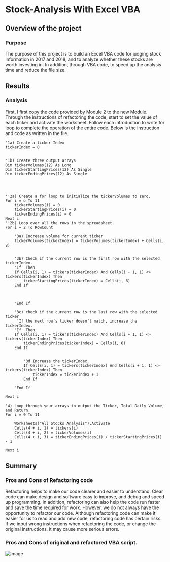 # Stock-Analysis With Excel VBA
## Overview of the project
### Purpose
The purpose of this project is to build an Excel VBA code for judging stock information in 2017 and 2018, and to analyze whether these stocks are worth investing in. In addition, through VBA code, to speed up the analysis time and reduce the file size.
## Results
### Analysis
First, I first copy the code provided by Module 2 to the new Module. Through the instructions of refactoring the code, start to set the value of each ticker and activate the worksheet. Follow each introduction to write for loop to complete the operation of the entire code. Below is the instruction and code as written in the file.

    '1a) Create a ticker Index
    tickerIndex = 0
    

    '1b) Create three output arrays
    Dim tickerVolumes(12) As Long
    Dim tickerStartingPrices(12) As Single
    Dim tickerEndingPrices(12) As Single
    
    
    
    
    ''2a) Create a for loop to initialize the tickerVolumes to zero.
    For i = o To 11
        tickerVolumes(i) = 0
        tickerStartingPrices(i) = 0
        tickerEndingPrices(i) = 0
    Next i
    ''2b) Loop over all the rows in the spreadsheet.
    For i = 2 To RowCount
    
        '3a) Increase volume for current ticker
        tickerVolumes(tickerIndex) = tickerVolumes(tickerIndex) + Cells(i, 8)
        
        
        '3b) Check if the current row is the first row with the selected tickerIndex.
        'If  Then
        If Cells(i, 1) = tickers(tickerIndex) And Cells(i - 1, 1) <> tickers(tickerIndex) Then
            tickerStartingPrices(tickerIndex) = Cells(i, 6)
        End If
        
            
            
        'End If
        
        '3c) check if the current row is the last row with the selected ticker
         'If the next row’s ticker doesn’t match, increase the tickerIndex.
        'If  Then
        If Cells(i, 1) = tickers(tickerIndex) And Cells(i + 1, 1) <> tickers(tickerIndex) Then
            tickerEndingPrices(tickerIndex) = Cells(i, 6)
        End If
            

            '3d Increase the tickerIndex.
            If Cells(i, 1) = tickers(tickerIndex) And Cells(i + 1, 1) <> tickers(tickerIndex) Then
                tickerIndex = tickerIndex + 1
            End If
            
        'End If
    
    Next i
    
    '4) Loop through your arrays to output the Ticker, Total Daily Volume, and Return.
    For i = 0 To 11
        
        Worksheets("All Stocks Analysis").Activate
        Cells(4 + i, 1) = tickers(i)
        Cells(4 + i, 2) = tickerVolumes(i)
        Cells(4 + i, 3) = tickerEndingPrices(i) / tickerStartingPrices(i) - 1
        
    Next i
    
## Summary 
### Pros and Cons of Refactoring code
Refactoring helps to make our code clearer and easier to understand. Clear code can make design and software easy to improve, and debug and speed up programming. In addition, refactoring can also help the code run faster and save the time required for work. However, we do not always have the opportunity to refactor our code. Although refactoring code can make it easier for us to read and add new code, refactoring code has certain risks. If we input wrong instructions when refactoring the code, or change the original instructions, it may cause more serious errors.
### Pros and Cons of original and refactored VBA script.
![image](https://github.com/YutaiLee/stock_analysis/blob/main/Resources/VBA_Challenge_2017.png)
